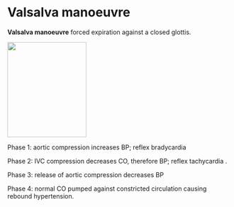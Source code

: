 ---
---
# Valsalva manoeuvre

**Valsalva manoeuvre** forced expiration against a closed glottis.

<img src="images/image074.gif" width="178" height="214" />

Phase 1: aortic compression increases BP; reflex bradycardia

Phase 2: IVC compression decreases CO, therefore BP; reflex tachycardia
.

Phase 3: release of aortic compression decreases BP

Phase 4: normal CO pumped against constricted circulation causing
rebound hypertension.

